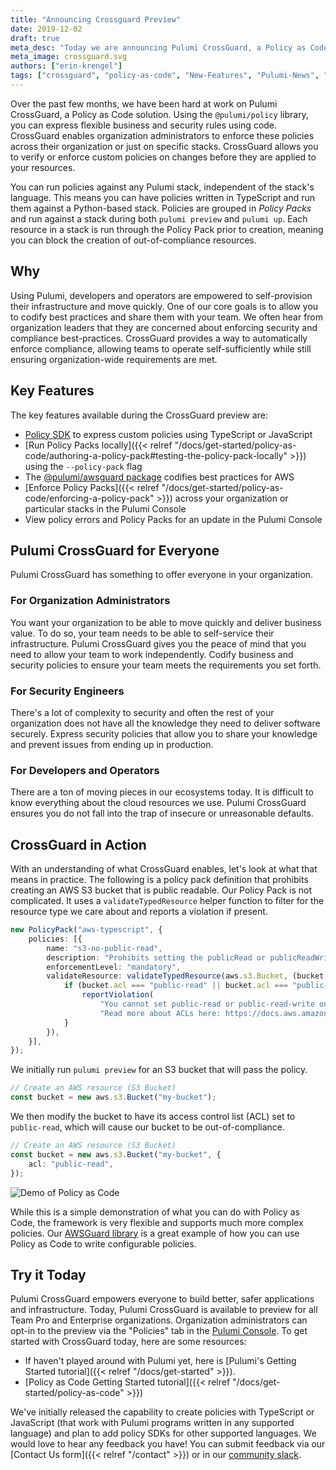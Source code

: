 ```yaml
---
title: "Announcing Crossguard Preview"
date: 2019-12-02
draft: true
meta_desc: "Today we are announcing Pulumi CrossGuard, a Policy as Code solution, is available to all Team Pro and Enterprise customers to preview."
meta_image: crossguard.svg
authors: ["erin-krengel"]
tags: ["crossguard", "policy-as-code", "New-Features", "Pulumi-News", "Features"]
---
```


Over the past few months, we have been hard at work on Pulumi CrossGuard, a Policy as Code solution. Using the `@pulumi/policy` library, you can express flexible business and security rules using code. CrossGuard enables organization administrators to enforce these policies across their organization or just on specific stacks. CrossGuard allows you to verify or enforce custom policies on changes before they are applied to your resources.

<!--more-->

You can run policies against any Pulumi stack, independent of the stack's language. This means you can have policies written in TypeScript and run them against a Python-based stack. Policies are grouped in *Policy Packs* and run against a stack during both `pulumi preview` and `pulumi up`. Each resource in a stack is run through the Policy Pack prior to creation, meaning you can block the creation of out-of-compliance resources.

## Why

Using Pulumi, developers and operators are empowered to self-provision their infrastructure and move quickly. One of our core goals is to allow you to codify best practices and share them with your team. We often hear from organization leaders that they are concerned about enforcing security and compliance best-practices. CrossGuard provides a way to automatically enforce compliance, allowing teams to operate self-sufficiently while still ensuring organization-wide requirements are met.

## Key Features

The key features available during the CrossGuard preview are:

* [Policy SDK](https://github.com/pulumi/pulumi-policy) to express custom policies using TypeScript or JavaScript
* [Run Policy Packs locally]({{< relref "/docs/get-started/policy-as-code/authoring-a-policy-pack#testing-the-policy-pack-locally" >}}) using the `--policy-pack` flag
* The [@pulumi/awsguard package](https://github.com/pulumi/pulumi-awsguard) codifies best practices for AWS
* [Enforce Policy Packs]({{< relref "/docs/get-started/policy-as-code/enforcing-a-policy-pack" >}}) across your organization or particular stacks in the Pulumi Console
* View policy errors and Policy Packs for an update in the Pulumi Console

## Pulumi CrossGuard for Everyone

Pulumi CrossGuard has something to offer everyone in your organization.

### For Organization Administrators

You want your organization to be able to move quickly and deliver business value. To do so, your team needs to be able to self-service their infrastructure. Pulumi CrossGuard gives you the peace of mind that you need to allow your team to work independently. Codify business and security policies to ensure your team meets the requirements you set forth.

### For Security Engineers

There's a lot of complexity to security and often the rest of your organization does not have all the knowledge they need to deliver software securely. Express security policies that allow you to share your knowledge and prevent issues from ending up in production.

### For Developers and Operators

There are a ton of moving pieces in our ecosystems today. It is difficult to know everything about the cloud resources we use. Pulumi CrossGuard ensures you do not fall into the trap of insecure or unreasonable defaults.

## CrossGuard in Action

With an understanding of what CrossGuard enables, let's look at what that means in practice. The following is a policy pack definition that prohibits creating an AWS S3 bucket that is public readable. Our Policy Pack is not complicated. It uses a `validateTypedResource` helper function to filter for the resource type we care about and reports a violation if present.

```typescript
new PolicyPack("aws-typescript", {
    policies: [{
        name: "s3-no-public-read",
        description: "Prohibits setting the publicRead or publicReadWrite permission on AWS S3 buckets.",
        enforcementLevel: "mandatory",
        validateResource: validateTypedResource(aws.s3.Bucket, (bucket, args, reportViolation) => {
            if (bucket.acl === "public-read" || bucket.acl === "public-read-write") {
                reportViolation(
                    "You cannot set public-read or public-read-write on an S3 bucket. " +
                    "Read more about ACLs here: https://docs.aws.amazon.com/AmazonS3/latest/dev/acl-overview.html");
            }
        }),
    }],
});
```

We initially run `pulumi preview` for an S3 bucket that will pass the policy.

```typescript
// Create an AWS resource (S3 Bucket)
const bucket = new aws.s3.Bucket("my-bucket");
```

We then modify the bucket to have its access control list (ACL) set to `public-read`, which will cause our bucket to be out-of-compliance.

```typescript
// Create an AWS resource (S3 Bucket)
const bucket = new aws.s3.Bucket("my-bucket", {
    acl: "public-read",
});
```

![Demo of Policy as Code](pac-demo.gif)

While this is a simple demonstration of what you can do with Policy as Code, the framework is very flexible and supports much more complex policies. Our [AWSGuard library](https://github.com/pulumi/pulumi-awsguard) is a great example of how you can use Policy as Code to write configurable policies.

## Try it Today

Pulumi CrossGuard empowers everyone to build better, safer applications and infrastructure. Today, Pulumi CrossGuard is available to preview for all Team Pro and Enterprise organizations. Organization administrators can opt-in to the preview via the "Policies" tab in the [Pulumi Console](https://app.pulumi.com/). To get started with CrossGuard today, here are some resources:

* If haven't played around with Pulumi yet, here is [Pulumi's Getting Started tutorial]({{< relref "/docs/get-started" >}}).
* [Policy as Code Getting Started tutorial]({{< relref "/docs/get-started/policy-as-code" >}})

We've initially released the capability to create policies with TypeScript or JavaScript (that work with Pulumi programs written in any supported language) and plan to add policy SDKs for other supported languages. We would love to hear any feedback you have! You can submit feedback via our [Contact Us form]({{< relref "/contact" >}}) or in our [community slack](https://slack.pulumi.com/).

